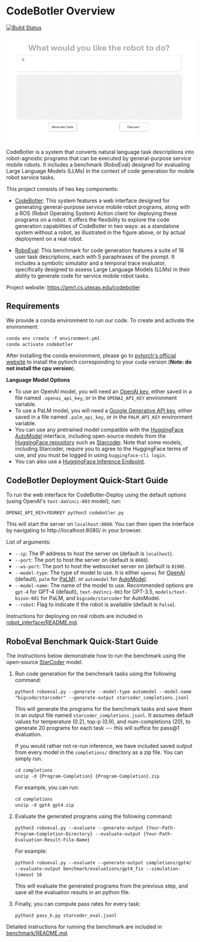 # CodeBotler Overview

[![Build Status](https://github.com/ut-amrl/robot_commands/actions/workflows/buildTest.yml/badge.svg)](https://github.com/ut-amrl/robot_commands/actions)

![CodeBotler Web Interface](docs/assets/images/et_gif.gif)

CodeBotler is a system that converts natural language task descriptions into robot-agnostic programs that can be executed by general-purpose service mobile robots. It includes a benchmark (RoboEval) designed for evaluating Large Language Models (LLMs) in the context of code generation for mobile robot service tasks.

This project consists of two key components:
* [CodeBotler](#codebotler-deploy-quick-start-guide): This system features a web interface designed for generating general-purpose service mobile robot programs, along with a ROS (Robot Operating System) Action client for deploying these programs on a robot. It offers the flexibility to explore the code generation capabilities of CodeBotler in two ways: as a standalone system without a robot, as illustrated in the figure above, or by actual deployment on a real robot.


* [RoboEval](#roboeval-benchmark-quick-start-guide): This benchmark for code generation features a suite of 16 user task descriptions, each with 5 paraphrases of the prompt. It includes a symbolic simulator and a temporal trace evaluator, specifically designed to assess Large Language Models (LLMs) in their ability to generate code for service mobile robot tasks.

Project website: https://amrl.cs.utexas.edu/codebotler

## Requirements

We provide a conda environment to run our code. To create and activate the environment:
```shell
conda env create -f environment.yml
conda activate codebotler
```
After installing the conda environment, please go to [pytorch's official website](https://pytorch.org/get-started/locally/) to install the pytorch corresponding to your cuda version (**Note: do not install the cpu version**). 

**Language Model Options**
* To use an OpenAI model, you will need an [OpenAI key](https://platform.openai.com/account/api-keys), either saved in a file named `.openai_api_key`, or in the `OPENAI_API_KEY` environment variable.
* To use a PaLM model, you will need a [Google Generative API key](https://developers.generativeai.google/tutorials/setup), either saved in a file named `.palm_api_key`, or in the `PALM_API_KEY` environment variable.
* You can use any pretrained model compatible with the [HuggingFace AutoModel](https://huggingface.co/transformers/v3.5.1/model_doc/auto.html#automodelforcausallm) interface, including open-source models from the [HuggingFace repository](https://huggingface.co/models) such as [Starcoder](https://huggingface.co/bigcode/starcoder). Note that some models, including Starcoder, require you to agree to the HuggingFace terms of use, and you must be logged in using `huggingface-cli login`.
* You can also use a [HuggingFace Inference Endpoint](https://huggingface.co/docs/inference-endpoints/index).


## CodeBotler Deployment Quick-Start Guide

To run the web interface for CodeBotler-Deploy using the default options (using OpenAI's
`text-daVinci-003` model), run:
```shell
OPENAI_API_KEY=YOURKEY python3 codebotler.py
```
This will start the server on `localhost:8080`. You can then open the interface
by navigating to http://localhost:8080/ in your browser.

List of arguments:
* `--ip`: The IP address to host the server on (default is `localhost`).
* `--port`: The port to host the server on (default is `8080`).
* `--ws-port`: The port to host the websocket server on (default is `8190`).
* `--model-type`: The type of model to use. It is either `openai` for [OpenAI](https://platform.openai.com) (default),
  `palm` for [PaLM](https://developers.generativeai.google/)), or `automodel`
  for
  [AutoModel](https://huggingface.co/transformers/model_doc/auto.html#automodel).
* `--model-name`: The name of the model to use. Recommended options are
  `gpt-4` for GPT-4 (default), `text-daVinci-003` for GPT-3.5, `models/text-bison-001` for PaLM, and
  `bigcode/starcoder` for AutoModel.
* `--robot`: Flag to indicate if the robot is available (default is `False`).

Instructions for deploying on real robots are included in [robot_interface/README.md](robot_interface/README.md).

## RoboEval Benchmark Quick-Start Guide

The instructions below demonstrate how to run the benchmark using the open-source [StarCoder](https://huggingface.co/bigcode/starcoder) model.

1. Run code generation for the benchmark tasks using the following command:
    ```shell
    python3 roboeval.py --generate --model-type automodel --model-name "bigcode/starcoder" --generate-output starcoder_completions.jsonl
    ```
    This will generate the programs for the benchmark tasks and save them in
    an output file named `starcoder_completions.jsonl`. It assumes default values
    for temperature (0.2), top-p (0.9), and num-completions (20), to generate 20
    programs for each task --- this will suffice for pass@1 evaluation.

    If you would rather not re-run inference, we have included saved output from every model in the `completions/` directory as a zip file. You can simply run.
    ```shell
    cd completions
    unzip -d {Program-Completion} {Program-Completion}.zip
    ```
    For example, you can run:

    ```shell
    cd completions
    unzip -d gpt4 gpt4.zip
    ```
2. Evaluate the generated programs using the following command:
    ```shell
    python3 roboeval.py --evaluate --generate-output {Your-Path-Program-Completion-Directory} --evaluate-output {Your-Path-Evaluation-Result-File-Name}
    ```
    For example:
    ```shell
    python3 roboeval.py --evaluate --generate-output completions/gpt4/ --evaluate-output benchmark/evaluations/gpt4_fix --simulation-timeout 16 
    ```

    This will evaluate the generated programs from the previous step, and save
    all the evaluation results in an python file.


    
3. Finally, you can compute pass rates for every task:
    ```shell
    python3 pass_k.py starcoder_eval.jsonl
    ```

Detailed instructions for running the benchmark are included in
[benchmark/README.md](benchmark/README.md).
